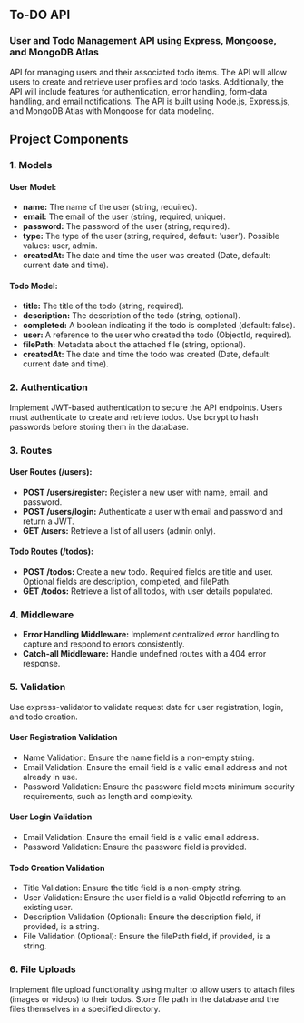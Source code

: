## To-DO API
### User and Todo Management API using Express, Mongoose, and MongoDB Atlas

API for managing users and their associated todo items. The API will allow users to create and retrieve user profiles and todo tasks. Additionally, the API will include features for authentication, error handling, form-data handling, and email notifications. The API is built using Node.js, Express.js, and MongoDB Atlas with Mongoose for data modeling.

## Project Components

### 1. Models

#### User Model:
- **name:** The name of the user (string, required).
- **email:** The email of the user (string, required, unique).
- **password:** The password of the user (string, required).
- **type:** The type of the user (string, required, default: 'user'). Possible values: user, admin.
- **createdAt:** The date and time the user was created (Date, default: current date and time).

#### Todo Model:
- **title:** The title of the todo (string, required).
- **description:** The description of the todo (string, optional).
- **completed:** A boolean indicating if the todo is completed (default: false).
- **user:** A reference to the user who created the todo (ObjectId, required).
- **filePath:** Metadata about the attached file (string, optional).
- **createdAt:** The date and time the todo was created (Date, default: current date and time).

### 2. Authentication

Implement JWT-based authentication to secure the API endpoints. Users must authenticate to create and retrieve todos. Use bcrypt to hash passwords before storing them in the database.

### 3. Routes

#### User Routes (/users):
- **POST /users/register:** Register a new user with name, email, and password.
- **POST /users/login:** Authenticate a user with email and password and return a JWT.
- **GET /users:** Retrieve a list of all users (admin only).

#### Todo Routes (/todos):
- **POST /todos:** Create a new todo. Required fields are title and user. Optional fields are description, completed, and filePath.
- **GET /todos:** Retrieve a list of all todos, with user details populated.

### 4. Middleware

- **Error Handling Middleware:** Implement centralized error handling to capture and respond to errors consistently.
- **Catch-all Middleware:** Handle undefined routes with a 404 error response.

### 5. Validation

Use express-validator to validate request data for user registration, login, and todo creation.

#### User Registration Validation
- Name Validation: Ensure the name field is a non-empty string.
- Email Validation: Ensure the email field is a valid email address and not already in use.
- Password Validation: Ensure the password field meets minimum security requirements, such as length and complexity.

#### User Login Validation
- Email Validation: Ensure the email field is a valid email address.
- Password Validation: Ensure the password field is provided.

#### Todo Creation Validation
- Title Validation: Ensure the title field is a non-empty string.
- User Validation: Ensure the user field is a valid ObjectId referring to an existing user.
- Description Validation (Optional): Ensure the description field, if provided, is a string.
- File Validation (Optional): Ensure the filePath field, if provided, is a string.

### 6. File Uploads

Implement file upload functionality using multer to allow users to attach files (images or videos) to their todos. Store file path in the database and the files themselves in a specified directory.
